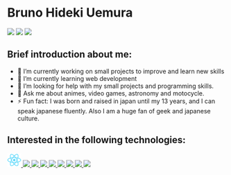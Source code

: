 # Bruno Hideki Uemura
  <a href="https://www.linkedin.com/in/bruno-uemura/"><img src="https://img.shields.io/badge/linkedin-0077B5.svg?style=for-the-badge&logo=linkedin&logoColor=white"></a>
  <a href="mailto:bruno.h.uemura@gmail.com"><img src="https://img.shields.io/badge/e‑mail-D14836.svg?style=for-the-badge&logo=GMail&logoColor=white"></a>
  <a href="https://www.instagram.com/uemurabruno/"><img src="https://img.shields.io/badge/instagram-E4405F.svg?style=for-the-badge&logo=instagram&logoColor=white"></a>

## Brief introduction about me:
- 🔭 I’m currently working on small projects to improve and learn new skills
- 🌱 I’m currently learning web development
- 🤔 I’m looking for help with my small projects and programming skills.
- 💬 Ask me about animes, video games, astronomy and motocycle.
- ⚡ Fun fact: I was born and raised in japan until my 13 years, and I can speak japanese fluently. Also I am a huge fan of geek and japanese culture.

## Interested in the following technologies:
  <a href="https://pt-br.reactjs.org/" target="_blank">
    <img src="https://github.com/devicons/devicon/blob/master/icons/react/react-original.svg" width="32px" heigth="32px"> 
  </a>
  <a href="https://reactnative.dev/" target="_blank">
    <img src="https://media.slid.es/uploads/118447/images/2991881/reactpurple.png" width="32.52px" heigth="30px">
  </a>
  <a href="https://nodejs.org/dist/latest-v15.x/docs/api/" target="_blank">
    <img src="https://cdn.iconscout.com/icon/free/png-512/node-js-1174925.png" width="30px" heigth="30px">
  </a>
  <a href="https://developer.mozilla.org/en-US/docs/Web/JavaScript" target="_blank">
    <img src="https://cdn.freebiesupply.com/logos/large/2x/logo-javascript-logo-png-transparent.png" width="30px" heigth="30px">
  </a>
  <a href="https://www.typescriptlang.org/" target="_blank">
    <img src="https://miro.medium.com/max/816/1*mn6bOs7s6Qbao15PMNRyOA.png" width="30px" heigth="30px">
  </a>
  <a href="https://www.python.org/" target="_blank">
    <img src="https://brandslogos.com/wp-content/uploads/images/large/python-logo.png" width="30px" heigth="30px">
  </a>
  <a href="https://www.oracle.com/br/java/technologies/javase-downloads.html" target="_blank">
    <img src="https://image.flaticon.com/icons/png/512/226/226777.png" width="30px" heigth="30px">
  </a>
  <a href="https://www.postgresql.org/" target="_blank">
    <img src="https://www.postgresql.org/media/img/about/press/elephant.png" width="30px" heigth="30px">
  </a>
  <a href="https://www.docker.com/" target="_blank">
    <img src="https://image.flaticon.com/icons/png/512/919/919853.png" width="30px" heigth="30px">
  </a>

